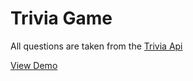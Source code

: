 # Trivia Game

All questions are taken from the <a href="https://opentdb.com/api_config.php">Trivia Api</a>

<a href="http://trivia_quiz.surge.sh/">View Demo</a>
